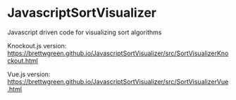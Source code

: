# JavascriptSortVisualizer
Javascript driven code for visualizing sort algorithms

Knockout.js version:
https://brettwgreen.github.io/JavascriptSortVisualizer/src/SortVisualizerKnockout.html

Vue.js version:
https://brettwgreen.github.io/JavascriptSortVisualizer/src/SortVisualizerVue.html
